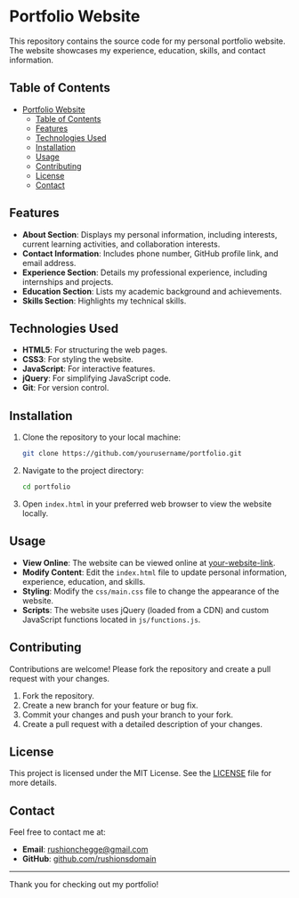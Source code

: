 # Portfolio Website

This repository contains the source code for my personal portfolio website. The website showcases my experience, education, skills, and contact information. 

## Table of Contents

- [Portfolio Website](#portfolio-website)
  - [Table of Contents](#table-of-contents)
  - [Features](#features)
  - [Technologies Used](#technologies-used)
  - [Installation](#installation)
  - [Usage](#usage)
  - [Contributing](#contributing)
  - [License](#license)
  - [Contact](#contact)

## Features

- **About Section**: Displays my personal information, including interests, current learning activities, and collaboration interests.
- **Contact Information**: Includes phone number, GitHub profile link, and email address.
- **Experience Section**: Details my professional experience, including internships and projects.
- **Education Section**: Lists my academic background and achievements.
- **Skills Section**: Highlights my technical skills.

## Technologies Used

- **HTML5**: For structuring the web pages.
- **CSS3**: For styling the website.
- **JavaScript**: For interactive features.
- **jQuery**: For simplifying JavaScript code.
- **Git**: For version control.

## Installation

1. Clone the repository to your local machine:

   ```bash
   git clone https://github.com/yourusername/portfolio.git
   ```

2. Navigate to the project directory:

   ```bash
   cd portfolio
   ```

3. Open `index.html` in your preferred web browser to view the website locally.

## Usage

- **View Online**: The website can be viewed online at [your-website-link](#).
- **Modify Content**: Edit the `index.html` file to update personal information, experience, education, and skills.
- **Styling**: Modify the `css/main.css` file to change the appearance of the website.
- **Scripts**: The website uses jQuery (loaded from a CDN) and custom JavaScript functions located in `js/functions.js`.

## Contributing

Contributions are welcome! Please fork the repository and create a pull request with your changes.

1. Fork the repository.
2. Create a new branch for your feature or bug fix.
3. Commit your changes and push your branch to your fork.
4. Create a pull request with a detailed description of your changes.

## License

This project is licensed under the MIT License. See the [LICENSE](LICENSE) file for more details.

## Contact

Feel free to contact me at:

- **Email**: [rushionchegge@gmail.com](mailto:rushionchegge@gmail.com)
- **GitHub**: [github.com/rushionsdomain](https://github.com/rushionsdomain)

---

Thank you for checking out my portfolio!
